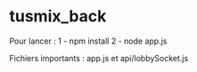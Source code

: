 # tusmix_back
Pour lancer : 
1 - npm install 
2 - node app.js

Fichiers importants : app.js et api/lobbySocket.js